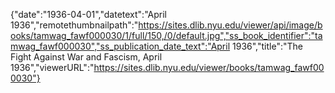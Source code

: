 {"date":"1936-04-01","datetext":"April 1936","remotethumbnailpath":"https://sites.dlib.nyu.edu/viewer/api/image/books/tamwag_fawf000030/1/full/150,/0/default.jpg","ss_book_identifier":"tamwag_fawf000030","ss_publication_date_text":"April 1936","title":"The Fight Against War and Fascism, April 1936","viewerURL":"https://sites.dlib.nyu.edu/viewer/books/tamwag_fawf000030"}